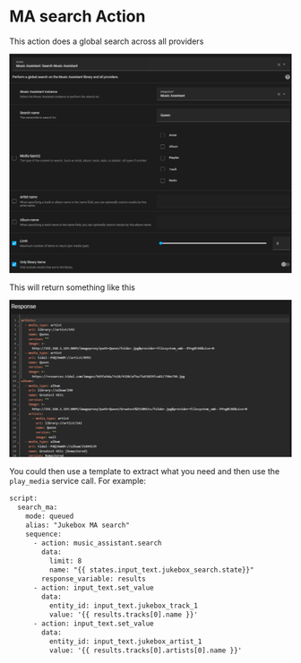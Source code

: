 # MA search Action

This action does a global search across all providers 

![image](../assets/screenshots/service-call/search1.png)

This will return something like this

![image](../assets/screenshots/service-call/search2.png)

You could then use a template to extract what you need and then use the `play_media` service call. For example:

```
script:
  search_ma:
    mode: queued
    alias: "Jukebox MA search"
    sequence:
      - action: music_assistant.search
        data:
          limit: 8
          name: "{{ states.input_text.jukebox_search.state}}"
        response_variable: results
      - action: input_text.set_value
        data:
          entity_id: input_text.jukebox_track_1
          value: '{{ results.tracks[0].name }}'
      - action: input_text.set_value
        data:
          entity_id: input_text.jukebox_artist_1
          value: '{{ results.tracks[0].artists[0].name }}'
```
